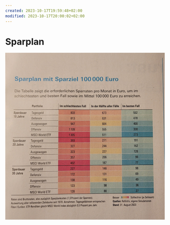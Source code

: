 ```yaml
---
created: 2023-10-17T19:59:48+02:00
modified: 2023-10-17T20:00:02+02:00
---
```


# Sparplan

![Image](./4b52d2775188abf266b7e3ae734dfc6a.jpg)
